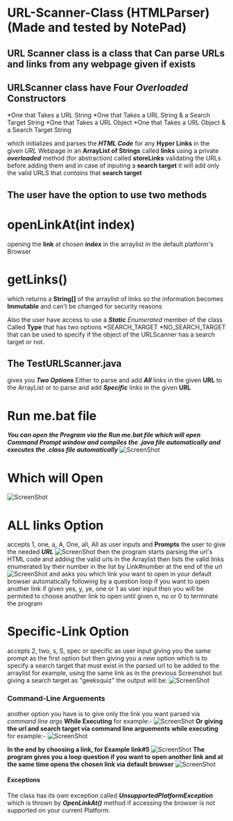 # URL-Scanner-Class (HTMLParser) (Made and tested by NotePad)
## URL Scanner class is a class that Can parse URLs and links from any webpage given if exists 
URLScanner class have **Four _Overloaded_ Constructors**
-----
*One that Takes a URL String
*One that Takes a URL String & a Search Target String
*One that Takes a URL Object
*One that Takes a URL Object & a Search Target String

which initializes and parses the **_HTML Code_** for any **Hyper Links** in the given _URL_ Webpage in an **ArrayList of Strings** called **links**
using a private _**overloaded**_ method (for abstraction) called **storeLinks** validating the URLs before adding them and in case of inputing a **search target** it will add only the valid URLS that _contains_ that **search target** 

The user have the option to use two methods 
---
# openLinkAt(int index)
opening the **link** at chosen **index** in the arraylist in the default platform's Browser

# getLinks()
which returns a **String[]** of the arraylist of links so the information becomes **Immutable** and can't be changed for security reasons

Also the user have access to use a **_Static_** _Enumerated_ member of the class Called **Type** that has two options
*SEARCH_TARGET
*NO_SEARCH_TARGET
that can be used to specify if the object of the URLScanner has a search target or not.

## The TestURLScanner.java 
gives you **_Two Options_** 
Either to parse and add _**All**_ links in the given **URL** to the ArrayList
or to parse and add ***Specific*** links in the given **URL**
# Run me.bat file 
_**You can open the Program via the Run me.bat file which will open Command Prompt window and compiles the .java file automatically and executes the .class file automatically**_ 
![ScreenShot](https://github.com/hisham-maged10/URL-Scanner-Class/blob/master/Screenshot%20(2034).png)
# Which will Open
![ScreenShot](https://github.com/hisham-maged10/URL-Scanner-Class/blob/master/Screenshot%20(2027).png)
# ALL links Option
accepts 1, one, a, A, One, all, All as user inputs
and **Prompts** the user to give the needed _**URL**_ 
![ScreenShot](https://github.com/hisham-maged10/URL-Scanner-Class/blob/master/Screenshot%20(2028).png)
then the program starts parsing the url's HTML code and adding the valid urls in the Arraylist 
then lists the valid links enumerated by their number in the list by  Link#number at the end of the url
![ScreenShot](https://github.com/hisham-maged10/URL-Scanner-Class/blob/master/Screenshot%20(2029).png)
and asks you which link you want to open in your default browser automatically
following by a question loop if you want to open another link
if given yes, y, ye, one or 1 as user input then you will be permited to choose another link to open
until given n, no or 0 to terminate the program
# Specific-Link Option
accepts 2, two, s, S, spec or specific as user input
giving you the same prompt as the first option but then giving you a new option which is to specify a search target that must exist in the parsed url to be added to the arraylist
for example, using the same link as in the previous Screenshot but giving a search target as "geeksquiz"
the output will be:
![ScreenShot](https://github.com/hisham-maged10/URL-Scanner-Class/blob/master/Screenshot%20(2030).png)

### Command-Line Arguements
another option you have is to give only the link you want parsed via _command line args_ **While Executing**
for example:-
![ScreenShot](https://github.com/hisham-maged10/URL-Scanner-Class/blob/master/Screenshot%20(2031).png)
**Or giving the url and search target via command line arguements while executing**
for example:-
![ScreenShot](https://github.com/hisham-maged10/URL-Scanner-Class/blob/master/Screenshot%20(2032).png)

**In the end by choosing a link, for Example link#5**
![ScreenShot](https://github.com/hisham-maged10/URL-Scanner-Class/blob/master/Screenshot%20(2035).png)
**The program gives you a loop question if you want to open another link and at the same time opens the chosen link via default browser**
![ScreenShot](https://github.com/hisham-maged10/URL-Scanner-Class/blob/master/Screenshot%20(2036).png)


#### Exceptions
The class has its own exception called ***UnsupportedPlatformException*** which is thrown by _**OpenLinkAt()**_ method if accessing the browser is not supported on your current Platform.
